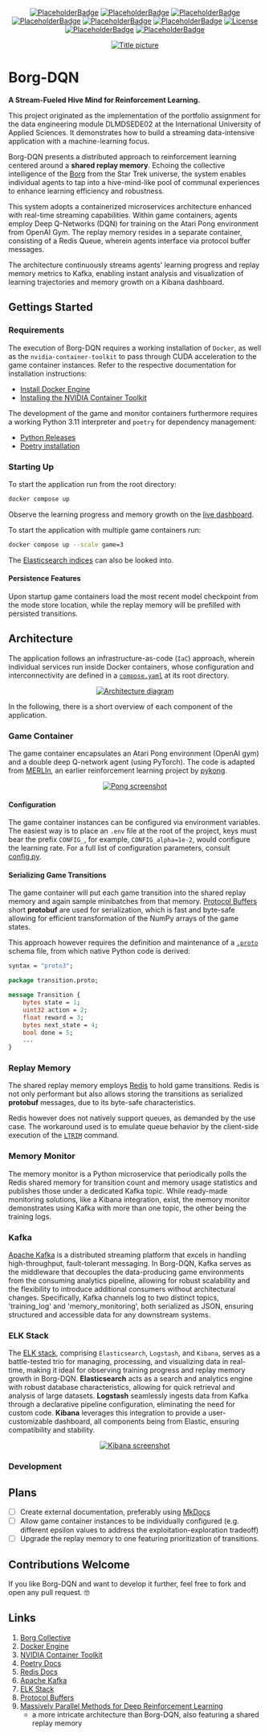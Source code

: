 <!-- markdownlint-disable MD041 -->
<p align="center">
    <a href="#readme"><img alt="PlaceholderBadge" src="https://badgen.net/static/PyVersion/3.11/purple"></a>
    <a href="#readme"><img alt="PlaceholderBadge" src="https://badgen.net/static/Code-Quality/A+/green"></a>
    <a href="#readme"><img alt="PlaceholderBadge" src="https://badgen.net/static/Black/OK/green"></a>
    <a href="#readme"><img alt="PlaceholderBadge" src="https://badgen.net/static/Coverage/0.0/gray"></a>
    <a href="#readme"><img alt="PlaceholderBadge" src="https://badgen.net/static/MyPy/78.0/blue"></a>
    <a href="#readme"><img alt="PlaceholderBadge" src="https://badgen.net/static/Docs/0.0/gray"></a>
    <a href="https://github.com/pykong/Borg-DQN/main/LICENSE"><img alt="License" src="https://badgen.net/static/license/MIT/blue"></a>
    <a href="#readme"><img alt="PlaceholderBadge" src="https://badgen.net/static/Build/1.0.0/pink"></a>
    <a href="#readme"><img alt="PlaceholderBadge" src="https://badgen.net/static/stars/★★★★★/yellow"></a>
</p>

<p align="center">
    <a href="#readme">
        <img alt="Title picture" src="https://raw.githubusercontent.com/pykong/Borg-DQN/main/docs/img/title_picture.png">
        <!-- Title picture credits: Benjamin Felder -->
        <!-- Title picture created using DALL-E -->
    </a>
</p>

# Borg-DQN

**A Stream-Fueled Hive Mind for Reinforcement Learning.**

This project originated as the implementation of the portfolio assignment for the data engineering module DLMDSEDE02 at the International University of Applied Sciences. It demonstrates how to build a streaming data-intensive application with a machine-learning focus.

Borg-DQN presents a distributed approach to reinforcement learning centered around a **shared replay
memory**. Echoing the collective intelligence of the [Borg](https://memory-alpha.fandom.com/wiki/Borg_Collective)
from the Star Trek universe, the system enables individual agents to tap into a hive-mind-like pool of communal
experiences to enhance learning efficiency and robustness.

This system adopts a containerized microservices architecture enhanced with real-time streaming capabilities.
Within game containers, agents employ Deep Q-Networks (DQN) for training on the Atari Pong environment
from OpenAI Gym. The replay memory resides in a separate container, consisting of a Redis Queue, wherein
agents interface via protocol buffer messages.

The architecture continuously streams agents' learning progress and replay memory metrics to Kafka,
enabling instant analysis and visualization of learning trajectories and memory growth on a Kibana
dashboard.

## Gettings Started

### Requirements

The execution of Borg-DQN requires a working installation of `Docker`, as well as the `nvidia-container-toolkit` to pass through CUDA acceleration to the game container instances. Refer to the respective documentation for installation instructions:

- [Install Docker Engine](https://docs.docker.com/engine/install/)
- [Installing the NVIDIA Container Toolkit](https://docs.nvidia.com/datacenter/cloud-native/container-toolkit/latest/install-guide.html)

The development of the game and monitor containers furthermore requires a working Python 3.11 interpreter and `poetry` for dependency management:

- [Python Releases](https://www.python.org/downloads/)
- [Poetry installation](https://python-poetry.org/docs/#installation)

### Starting Up

To start the application run from the root directory:

```sh
docker compose up
```

Observe the learning progress and memory growth on the [live dashboard](http://localhost:5601/app/dashboards#/view/6c58f7d0-71c5-11ee-bccb-318d0f7f71cb?_g=(filters:!(),refreshInterval:(pause:!t,value:0),time:(from:now-15m,to:now))).

To start the application with multiple game containers run:

```sh
docker compose up --scale game=3
```

The [Elasticsearch indices](http://localhost:9200/_cat/indices?pretty) can also be looked into.

#### Persistence Features

Upon startup game containers load the most recent model checkpoint from the mode store location, while the replay memory will be prefilled with persisted transitions.

## Architecture

The application follows an infrastructure-as-code (`IaC`) approach, wherein individual services run inside Docker containers, whose configuration and interconnectivity are defined in a [`compose.yaml`](https://github.com/pykong/Borg-DQN/blob/readme/compose.yaml) at its root directory.

<p align="center">
    <a href="#readme">
        <img alt="Architecture diagram" src="https://raw.githubusercontent.com/pykong/Borg-DQN/main/docs/img/architecture.svg">
        <!-- Architecture diagram credits: Benjamin Felder -->
    </a>
</p>

In the following, there is a short overview of each component of the application.

### Game Container

The game container encapsulates an Atari Pong environment (OpenAI gym) and a double deep Q-network agent (using PyTorch). The code is adapted from [MERLIn](https://github.com/pykong/merlin), an earlier reinforcement learning project by [pykong](https://github.com/pykong).

<p align="center">
    <a href="#readme">
        <img alt="Pong screenshot" src="https://raw.githubusercontent.com/pykong/Borg-DQN/main/docs/img/pong.png">
        <!-- Pong screenshot credits: Benjamin Felder -->
    </a>
</p>

#### Configuration

The game container instances can be configured via environment variables. The easiest way is to place an `.env` file at the root of the project, keys must bear the prefix `CONFIG_`, for example, `CONFIG_alpha=1e-2`, would configure the learning rate. For a full list of configuration parameters, consult [config.py](https://github.com/pykong/Borg-DQN/blob/main/game/src/config/config.py).

#### Serializing Game Transitions

The game container will put each game transition into the shared replay memory and again sample minibatches from that memory. [Protocol Buffers](https://protobuf.dev/) short **protobuf** are used for serialization, which is fast and byte-safe allowing for efficient transformation of the NumPy arrays of the game states.

This approach however requires the definition and maintenance of a [`.proto`](https://github.com/pykong/Borg-DQN/blob/main/game/src/transition/proto/transition.proto) schema file, from which native Python code is derived:

```.proto
syntax = "proto3";

package transition.proto;

message Transition {
    bytes state = 1;
    uint32 action = 2;
    float reward = 3;
    bytes next_state = 4;
    bool done = 5;
    ...
}
```

### Replay Memory

The shared replay memory employs [Redis](https://redis.io/) to hold game transitions. Redis is not only performant but also allows storing the transitions as serialized **protobuf** messages, due to its byte-safe characteristics.

Redis however does not natively support queues, as demanded by the use case. The workaround used is to emulate queue behavior by the client-side execution of the [`LTRIM`](https://redis.io/commands/ltrim/) command.

### Memory Monitor

The memory monitor is a Python microservice that periodically polls the Redis shared memory for transition count and memory usage statistics and publishes those under a dedicated Kafka topic.
While ready-made monitoring solutions, like a Kibana integration, exist, the memory monitor demonstrates using Kafka with more than one topic, the other being the training logs.

### Kafka

[Apache Kafka](https://kafka.apache.org/) is a distributed streaming platform that excels in handling high-throughput, fault-tolerant messaging. In Borg-DQN, Kafka serves as the middleware that decouples the data-producing game environments from the consuming analytics pipeline, allowing for robust scalability and the flexibility to introduce additional consumers without architectural changes. Specifically, Kafka channels log to two distinct topics, 'training_log' and 'memory_monitoring', both serialized as JSON, ensuring structured and accessible data for any downstream systems.

### ELK Stack

The [ELK stack](https://www.elastic.co/en/elastic-stack), comprising `Elasticsearch`, `Logstash`, and `Kibana`, serves as a battle-tested trio for managing, processing, and visualizing data in real-time, making it ideal for observing training progress and replay memory growth in Borg-DQN. **Elasticsearch** acts as a search and analytics engine with robust database characteristics, allowing for quick retrieval and analysis of large datasets. **Logstash** seamlessly ingests data from Kafka through a declarative pipeline configuration, eliminating the need for custom code. **Kibana** leverages this integration to provide a user-customizable dashboard, all components being from Elastic, ensuring compatibility and stability.

<p align="center">
    <a href="#readme">
        <img alt="Kibana screenshot" src="https://raw.githubusercontent.com/pykong/Borg-DQN/main/docs/img/kibana.png">
        <!-- Kibana screenshot credits: Benjamin Felder -->
    </a>
</p>

### Development

<!-- [multi-stage builds](https://docs.docker.com/build/building/multi-stage/) -->

## Plans

- [ ] Create external documentation, preferably using [MkDocs](https://www.mkdocs.org/)
- [ ] Allow game container instances to be individually configured (e.g. different epsilon values to address the exploitation-exploration tradeoff)
- [ ] Upgrade the replay memory to one featuring prioritization of transitions.

## Contributions Welcome

If you like Borg-DQN and want to develop it further, feel free to fork and open any pull request. 🤓

## Links

1. [Borg Collective](https://memory-alpha.fandom.com/wiki/Borg_Collective)
2. [Docker Engine](https://docs.docker.com/engine/)
3. [NVIDIA Container Toolkit](https://docs.nvidia.com/datacenter/cloud-native/container-toolkit/)
4. [Poetry Docs](https://python-poetry.org/docs/)
5. [Redis Docs](https://redis.io/docs/)
6. [Apache Kafka](https://kafka.apache.org/)
7. [ELK Stack](https://www.elastic.co/en/elastic-stack)
8. [Protocol Buffers](https://protobuf.dev/)
9. [Massively Parallel Methods for Deep Reinforcement Learning](https://arxiv.org/pdf/1507.04296.pdf)
   - a more intricate architecture than Borg-DQN, also featuring a shared replay memory
